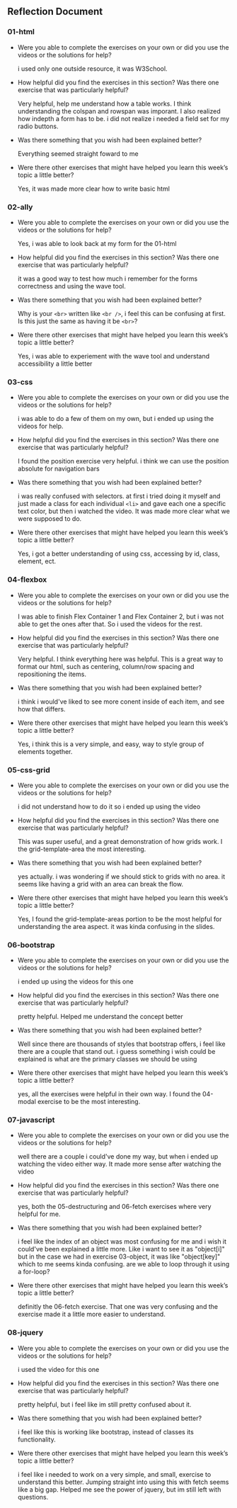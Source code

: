 ## Reflection Document

### 01-html

- Were you able to complete the exercises on your own or did you use the videos or the solutions for help?

  i used only one outside resource, it was W3School.

- How helpful did you find the exercises in this section? Was there one exercise that was particularly helpful?

  Very helpful, help me understand how a table works. I think understanding the colspan and rowspan was imporant. I also realized how indepth a form has to be. i did not realize i needed a field set for my radio buttons.

- Was there something that you wish had been explained better?

  Everything seemed straight foward to me

- Were there other exercises that might have helped you learn this week’s topic a little better?

  Yes, it was made more clear how to write basic html

### 02-ally

- Were you able to complete the exercises on your own or did you use the videos or the solutions for help?

  Yes, i was able to look back at my form for the 01-html

- How helpful did you find the exercises in this section? Was there one exercise that was particularly helpful?

  it was a good way to test how much i remember for the forms correctness and using the wave tool.

- Was there something that you wish had been explained better?

  Why is your `<br>` written like `<br />`, i feel this can be confusing at first. Is this just the same as having it be `<br>`?

- Were there other exercises that might have helped you learn this week’s topic a little better?

  Yes, i was able to experiement with the wave tool and understand accessibility a little better

### 03-css

- Were you able to complete the exercises on your own or did you use the videos or the solutions for help?

  i was able to do a few of them on my own, but i ended up using the videos for help.

- How helpful did you find the exercises in this section? Was there one exercise that was particularly helpful?

  I found the position exercise very helpful. i think we can use the position absolute for navigation bars

- Was there something that you wish had been explained better?

  i was really confused with selectors. at first i tried doing it myself and just made a class for each individual `<li>` and gave each one a specific text color, but then i watched the video. It was made more clear what we were supposed to do.

- Were there other exercises that might have helped you learn this week’s topic a little better?

  Yes, i got a better understanding of using css, accessing by id, class, element, ect.

### 04-flexbox

- Were you able to complete the exercises on your own or did you use the videos or the solutions for help?

  I was able to finish Flex Container 1 and Flex Container 2, but i was not able to get the ones after that. So i used the videos for the rest.

- How helpful did you find the exercises in this section? Was there one exercise that was particularly helpful?

  Very helpful. I think everything here was helpful. This is a great way to format our html, such as centering, column/row spacing and repositioning the items.

- Was there something that you wish had been explained better?

  i think i would've liked to see more conent inside of each item, and see how that differs.

- Were there other exercises that might have helped you learn this week’s topic a little better?

  Yes, i think this is a very simple, and easy, way to style group of elements together.

### 05-css-grid

- Were you able to complete the exercises on your own or did you use the videos or the solutions for help?

  i did not understand how to do it so i ended up using the video

- How helpful did you find the exercises in this section? Was there one exercise that was particularly helpful?

  This was super useful, and a great demonstration of how grids work. I the grid-template-area the most interesting.

- Was there something that you wish had been explained better?

  yes actually. i was wondering if we should stick to grids with no area. it seems like having a grid with an area can break the flow.

- Were there other exercises that might have helped you learn this week’s topic a little better?

  Yes, I found the grid-template-areas portion to be the most helpful for understanding the area aspect. it was kinda confusing in the slides.

### 06-bootstrap

- Were you able to complete the exercises on your own or did you use the videos or the solutions for help?

  i ended up using the videos for this one

- How helpful did you find the exercises in this section? Was there one exercise that was particularly helpful?

  pretty helpful. Helped me understand the concept better

- Was there something that you wish had been explained better?

  Well since there are thousands of styles that bootstrap offers, i feel like there are a couple that stand out. i guess something i wish could be explained is what are the primary classes we should be using

- Were there other exercises that might have helped you learn this week’s topic a little better?

  yes, all the exercises were helpful in their own way. I found the 04-modal exercise to be the most interesting.

### 07-javascript

- Were you able to complete the exercises on your own or did you use the videos or the solutions for help?

  well there are a couple i could've done my way, but when i ended up watching the video either way. It made more sense after watching the video

- How helpful did you find the exercises in this section? Was there one exercise that was particularly helpful?

  yes, both the 05-destructuring and 06-fetch exercises where very helpful for me.

- Was there something that you wish had been explained better?

  i feel like the index of an object was most confusing for me and i wish it could've been explained a little more. Like i want to see it as "object[i]" but in the case we had in exercise 03-object, it was like "object[key]" which to me seems kinda confusing. are we able to loop through it using a for-loop?

- Were there other exercises that might have helped you learn this week’s topic a little better?

  definitly the 06-fetch exercise. That one was very confusing and the exercise made it a little more easier to understand.

### 08-jquery

- Were you able to complete the exercises on your own or did you use the videos or the solutions for help?

  i used the video for this one

- How helpful did you find the exercises in this section? Was there one exercise that was particularly helpful?

  pretty helpful, but i feel like im still pretty confused about it.

- Was there something that you wish had been explained better?

  i feel like this is working like bootstrap, instead of classes its functionality.

- Were there other exercises that might have helped you learn this week’s topic a little better?

  i feel like i needed to work on a very simple, and small, exercise to understand this better. Jumping straight into using this with fetch seems like a big gap. Helped me see the power of jquery, but im still left with questions.
